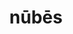 ---
title: nūbēs
meaning: cloud
ch: fifteen
pos: nounthird
genitive: nubis
abbgender: f.
abbgender2: fem.
gender: feminine
declension: third
---